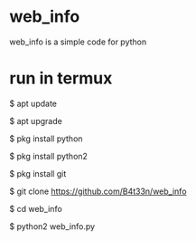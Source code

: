 # web_info

web_info is a simple code for python

# run in termux


$ apt update

$ apt upgrade

$ pkg install python

$ pkg install python2

$ pkg install git

$ git clone https://github.com/B4t33n/web_info

$ cd web_info

$ python2 web_info.py







